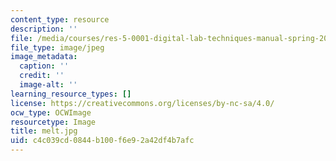 ```yaml
---
content_type: resource
description: ''
file: /media/courses/res-5-0001-digital-lab-techniques-manual-spring-2007/c4c039cd0844b100f6e92a42df4b7afc_melt.jpg
file_type: image/jpeg
image_metadata:
  caption: ''
  credit: ''
  image-alt: ''
learning_resource_types: []
license: https://creativecommons.org/licenses/by-nc-sa/4.0/
ocw_type: OCWImage
resourcetype: Image
title: melt.jpg
uid: c4c039cd-0844-b100-f6e9-2a42df4b7afc
---
```

